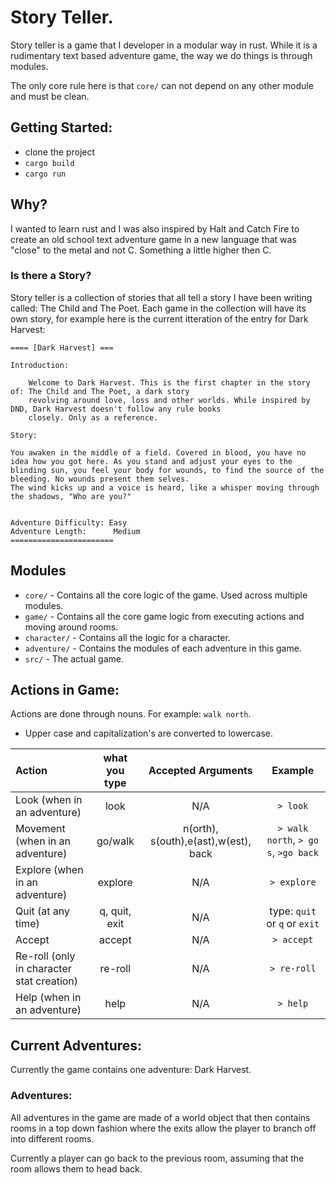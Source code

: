 # Story Teller.

Story teller is a game that I developer in a modular way in rust. While it is a
rudimentary text based adventure game, the way we do things is through modules.

The only core rule here is that `core/` can not depend on any other module and
must be clean.

## Getting Started:

- clone the project
- `cargo build`
- `cargo run`

## Why?

I wanted to learn rust and I was also inspired by Halt and Catch Fire to create
an old school text adventure game in a new language that was "close" to the metal
and not C. Something a little higher then C.

### Is there a Story?

Story teller is a collection of stories that all tell a story I have been writing called: The Child and The Poet.
Each game in the collection will have its own story, for example here is the current itteration of the entry for Dark Harvest:

```
==== [Dark Harvest] ===

Introduction:

    Welcome to Dark Harvest. This is the first chapter in the story of: The Child and The Poet, a dark story
    revolving around love, loss and other worlds. While inspired by DND, Dark Harvest doesn't follow any rule books
    closely. Only as a reference.

Story:

You awaken in the middle of a field. Covered in blood, you have no idea how you got here. As you stand and adjust your eyes to the blinding sun, you feel your body for wounds, to find the source of the bleeding. No wounds present them selves.
The wind kicks up and a voice is heard, like a whisper moving through the shadows, "Who are you?"


Adventure Difficulty: Easy
Adventure Length:      Medium
=======================
```

## Modules

- `core/` - Contains all the core logic of the game. Used across multiple modules.
- `game/` - Contains all the core game logic from executing actions and moving around rooms.
- `character/` - Contains all the logic for a character.
- `adventure/` - Contains the modules of each adventure in this game.
- `src/` - The actual game.

## Actions in Game:

Actions are done through nouns. For example: `walk north`.

- Upper case and capitalization's are converted to lowercase.

| Action   |     what you type      |  Accepted Arguments | Example |
|:----------|:-------------:|:------:|:---:|
| Look (when in an adventure) |  look | N/A | `> look` |
| Movement (when in an adventure) |    go/walk  |  n(orth), s(outh),e(ast),w(est), back | `> walk north`, `> go s`, `>go back` |
| Explore (when in an adventure) | explore |    N/A | `> explore` |
| Quit  (at any time)| q, quit, exit| N/A | type: `quit` or `q` or `exit` |
| Accept | accept | N/A | `> accept` |
| Re-roll (only in character stat creation) | re-roll | N/A | `> re-roll` |
| Help (when in an adventure) | help | N/A | `> help` |


## Current Adventures:

Currently the game contains one adventure: Dark Harvest.

### Adventures:

All adventures in the game are made of a world object that then contains rooms in a top down fashion
where the exits allow the player to branch off into different rooms.

Currently a player can go back to the previous room, assuming that the room allows them to head back.
